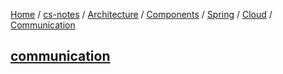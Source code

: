 [Home](https://mengxianbin.github.io) /
[cs-notes](https://mengxianbin.github.io/cs-notes/site) /
[Architecture](https://mengxianbin.github.io/cs-notes/site/Architecture) /
[Components](https://mengxianbin.github.io/cs-notes/site/Architecture/Components) /
[Spring](https://mengxianbin.github.io/cs-notes/site/Architecture/Components/Spring) /
[Cloud](https://mengxianbin.github.io/cs-notes/site/Architecture/Components/Spring/Cloud) /
[Communication](https://mengxianbin.github.io/cs-notes/site/Architecture/Components/Spring/Cloud/Communication)

## [communication](https://mengxianbin.github.io/cs-notes/site/Architecture/Components/Spring/Cloud/Communication/communication)
